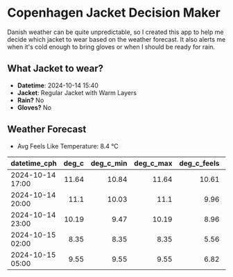 
# Copenhagen Jacket Decision Maker

Danish weather can be quite unpredictable, so I created this app to help me decide which jacket to wear based on the weather forecast. 
It also alerts me when it's cold enough to bring gloves or when I should be ready for rain.

## What Jacket to wear?

- **Datetime**: 2024-10-14 15:40
- **Jacket**: Regular Jacket with Warm Layers
- **Rain?** No
- **Gloves?** No

## Weather Forecast
- Avg Feels Like Temperature: 8.4 °C

| datetime_cph     |   deg_c |   deg_c_min |   deg_c_max |   deg_c_feels | weather   | wind   | rain   |
|:-----------------|--------:|------------:|------------:|--------------:|:----------|:-------|:-------|
| 2024-10-14 17:00 |   11.64 |       10.84 |       11.64 |         10.61 | Clouds    | Medium | None   |
| 2024-10-14 20:00 |   11.1  |       10.03 |       11.1  |          9.96 | Clouds    | Low    | None   |
| 2024-10-14 23:00 |   10.19 |        9.47 |       10.19 |          8.96 | Clouds    | Low    | None   |
| 2024-10-15 02:00 |    8.35 |        8.35 |        8.35 |          5.56 | Clouds    | Low    | None   |
| 2024-10-15 05:00 |    9.55 |        9.55 |        9.55 |          6.82 | Clouds    | Medium | None   |
        